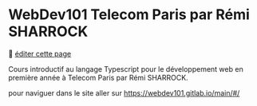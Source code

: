# WebDev101 Telecom Paris par Rémi SHARROCK

:memo: [éditer cette page](https://gitlab.com/-/ide/project/webdev101/main/edit/master/-/public/README.md)

Cours introductif au langage Typescript pour le développement web en première année à Telecom Paris par Rémi SHARROCK.

pour naviguer dans le site aller sur <https://webdev101.gitlab.io/main/#/>
